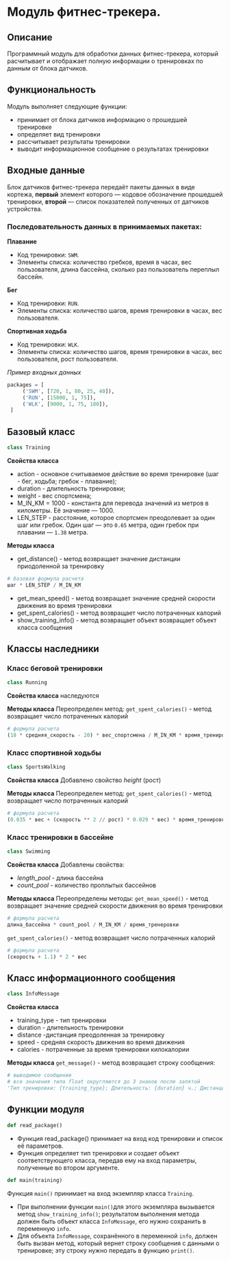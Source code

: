 # Модуль фитнес-трекера.

## Описание
Программный модуль для обработки данных фитнес-трекера, который расчитывает и отображает
полную информации о тренировках по данным от блока датчиков.

## Функциональность
Модуль выполняет следующие функции:
- принимает от блока датчиков информацию о прошедшей тренировке
- определяет вид тренировки
- рассчитывает результаты тренировки
- выводит информационное сообщение о результатах тренировки

## Входные данные
Блок датчиков фитнес-трекера передаёт пакеты данных в виде кортежа, **первый** элемент которого —
кодовое обозначение прошедшей тренировки, **второй** — список показателей полученных от датчиков устройства.

### Последовательность данных в принимаемых пакетах:
**Плавание**
- Код тренировки: `SWM`.
- Элементы списка: количество гребков, время в часах, вес пользователя, длина бассейна, сколько раз пользователь переплыл бассейн.

**Бег**
- Код тренировки: `RUN`.
- Элементы списка: количество шагов, время тренировки в часах, вес пользователя.

**Спортивная ходьба**
- Код тренировки: `WLK`.
- Элементы списка: количество шагов, время тренировки в часах, вес пользователя, рост пользователя.

*Пример входных данных*
```python
packages = [
     ('SWM', [720, 1, 80, 25, 40]),
     ('RUN', [15000, 1, 75]),
     ('WLK', [9000, 1, 75, 180]),
 ] 
```

## Базовый класс
```python
class Training
```
**Свойства класса**

* action - основное считываемое действие во время тренировке (шаг - бег, ходьба; гребок - плавание);
* duration - длительность тренировки;
* weight - вес спортсмена;
* M_IN_KM = 1000 - константа для перевода значений из метров в километры. Её значение — 1000.
* LEN_STEP - расстояние, которое спортсмен преодолевает за один шаг или гребок. Один шаг — это  `0.65` метра, один гребок
при плавании — `1.38` метра.

**Методы класса**

* get_distance() - метод возвращает значение дистанции приодоленной за тренировку
```python
# базовая формула расчета
шаг * LEN_STEP / M_IN_KM
```
* get_mean_speed() - метод возвращает значение средней скорости движения во время тренировки
* get_spent_calories() - метод возвращает число потраченных калорий
* show_training_info() - метод возвращает объект возвращает объект класса сообщения

## Классы наследники
### Класс беговой тренировки
```python
class Running
```
**Свойства класса**
наследуются

**Методы класса**
Переопределен метод:
`get_spent_calories()` - метод возвращает число потраченных калорий
```python
# формула расчета
(18 * средняя_скорость - 20) * вес_спортсмена / M_IN_KM * время_тренировки_в_минутах
```

### Класс спортивной ходьбы
```python
class SportsWalking
```
**Свойства класса**
Добавлено свойство *height* (рост)

**Методы класса**
Переопределен метод:
`get_spent_calories()` - метод возвращает число потраченных калорий
```python
# формула расчета
(0.035 * вес + (скорость ** 2 // рост) * 0.029 * вес) * время_тренировки_в_минутах
```

### Класс тренировки в бассейне
```python
class Swimming
```
**Свойства класса**
Добавлены свойства:
* *length_pool* - длина бассейна
* *count_pool* - количество проплытых бассейнов

**Методы класса**
Переопределены методы:
`get_mean_speed()` - метод возвращает значение средней скорости движения во время тренировки
```python
# формула расчета
длина_бассейна * count_pool / M_IN_KM / время_тренеровки
```
`get_spent_calories()` - метод возвращает число потраченных калорий
```python
# формула расчета
(скорость + 1.1) * 2 * вес
```
## Класс информационного сообщения
```python
class InfoMessage
```
**Свойства класса**
* training_type - тип тренировки
* duration - длительность тренировки
* distance -дистанция преодоленная за тренировку
* speed - средняя скорость движения во время движения
* calories - потраченные за время тренировки килокалории


**Методы класса**
`get_message()` - метод возвращает строку сообщения:
```python
# выводимое сообщение
# все значения типа float округляются до 3 знаков после запятой
'Тип тренировки: {training_type}; Длительность: {duration} ч.; Дистанция: {distance} км; Ср. скорость: {speed} км/ч; Потрачено ккал: {calories}'.
```

## Функции модуля
```python
def read_package()
```
* Функция read_package() принимает на вход код тренировки и список её параметров.
* Функция определяет тип тренировки и создает объект соответствующего класса,
передав ему на вход параметры, полученные во втором аргументе.

```python
def main(training)
```
Функция `main()` принимает на вход экземпляр класса `Training`.
- При выполнении функции `main()`для этого экземпляра вызывается метод `show_training_info()`;
результатом выполнения метода должен быть объект класса `InfoMessage`, его нужно сохранить в переменную `info`.
- Для объекта `InfoMessage`, сохранённого в переменной `info`, должен быть вызван метод,
который вернет строку сообщения с данными о тренировке; эту строку нужно передать в функцию `print()`.